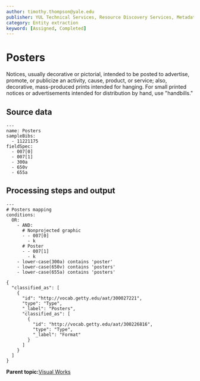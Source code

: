 ```yaml
---
author: timothy.thompson@yale.edu
publisher: YUL Technical Services, Resource Discovery Services, Metadata Services Unit
category: Entity extraction
keyword: [Assigned, Completed]
---
```


# Posters

Notices, usually decorative or pictorial, intended to be posted to advertise, promote, or publicize an activity, cause, product, or service; also, decorative, mass-produced prints intended for hanging. For small printed notices or advertisements intended for distribution by hand, use "handbills."

## Source data

```
---
name: Posters
sampleBibs:
  - 11221175
fieldSpec:
  - 007[0]
  - 007[1]
  - 300a
  - 650v
  - 655a
```

## Processing steps and output

```
---
# Posters mapping
conditions:
  OR:
    - AND:    
      # Nonprojected graphic
      - - 007[0]
        - k
      # Poster
      - - 007[1]
        - k
    - lower-case(300a) contains 'poster'
    - lower-case(650v) contains 'posters'
    - lower-case(655a) contains 'posters'
```

```
{
  "classified_as": [
    {
      "id": "http://vocab.getty.edu/aat/300027221",
      "type": "Type",
      "_label": "Posters",
      "classified_as": [
        {
          "id": "http://vocab.getty.edu/aat/300226816",
          "type": "Type",
          "_label": "Format"
        }
      ]
    }
  ]    		
}
```

**Parent topic:**[Visual Works](../../tasks/supertypes/imageformats.md)

